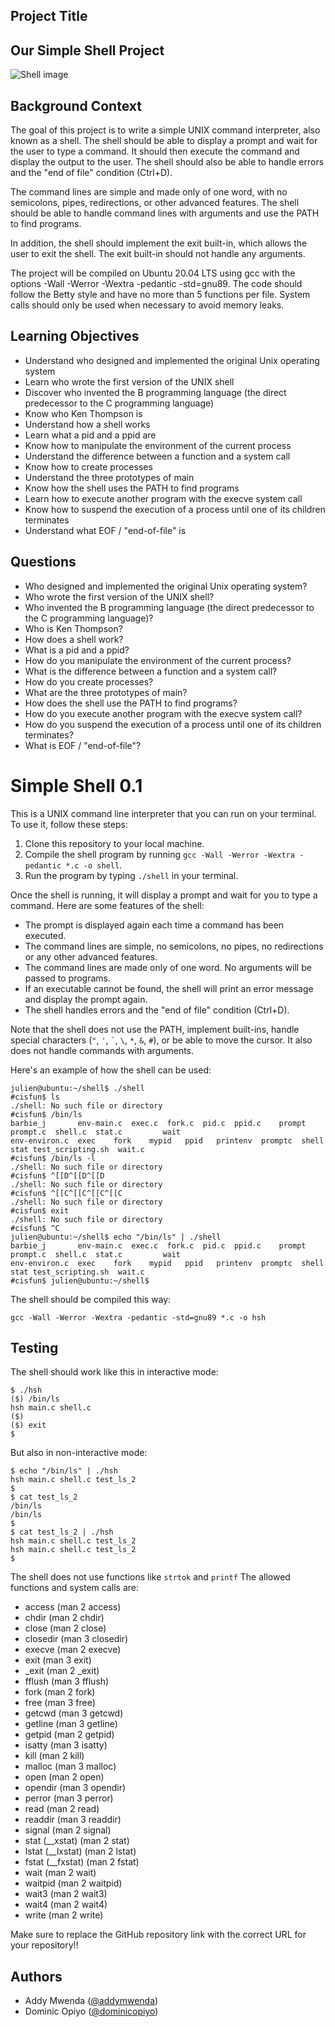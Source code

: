 ## Project Title

## Our Simple Shell Project

![Shell image](https://s3.amazonaws.com/intranet-projects-files/holbertonschool-low_level_programming/235/shell.jpeg)

## Background Context

The goal of this project is to write a simple UNIX command interpreter, also known as a shell. The shell should be able to display a prompt and wait for the user to type a command. It should then execute the command and display the output to the user. The shell should also be able to handle errors and the "end of file" condition (Ctrl+D). 

The command lines are simple and made only of one word, with no semicolons, pipes, redirections, or other advanced features. The shell should be able to handle command lines with arguments and use the PATH to find programs. 

In addition, the shell should implement the exit built-in, which allows the user to exit the shell. The exit built-in should not handle any arguments. 

The project will be compiled on Ubuntu 20.04 LTS using gcc with the options -Wall -Werror -Wextra -pedantic -std=gnu89. The code should follow the Betty style and have no more than 5 functions per file. System calls should only be used when necessary to avoid memory leaks.

## Learning Objectives

- Understand who designed and implemented the original Unix operating system
- Learn who wrote the first version of the UNIX shell
- Discover who invented the B programming language (the direct predecessor to the C programming language)
- Know who Ken Thompson is
- Understand how a shell works
- Learn what a pid and a ppid are
- Know how to manipulate the environment of the current process
- Understand the difference between a function and a system call
- Know how to create processes
- Understand the three prototypes of main
- Know how the shell uses the PATH to find programs
- Learn how to execute another program with the execve system call
- Know how to suspend the execution of a process until one of its children terminates
- Understand what EOF / "end-of-file" is

## Questions

- Who designed and implemented the original Unix operating system?
- Who wrote the first version of the UNIX shell?
- Who invented the B programming language (the direct predecessor to the C programming language)?
- Who is Ken Thompson?
- How does a shell work?
- What is a pid and a ppid?
- How do you manipulate the environment of the current process?
- What is the difference between a function and a system call?
- How do you create processes?
- What are the three prototypes of main?
- How does the shell use the PATH to find programs?
- How do you execute another program with the execve system call?
- How do you suspend the execution of a process until one of its children terminates?
- What is EOF / "end-of-file"?

# Simple Shell 0.1

This is a UNIX command line interpreter that you can run on your terminal. To use it, follow these steps:

1. Clone this repository to your local machine.
2. Compile the shell program by running `gcc -Wall -Werror -Wextra -pedantic *.c -o shell`.
3. Run the program by typing `./shell` in your terminal.

Once the shell is running, it will display a prompt and wait for you to type a command. Here are some features of the shell:

- The prompt is displayed again each time a command has been executed.
- The command lines are simple, no semicolons, no pipes, no redirections or any other advanced features.
- The command lines are made only of one word. No arguments will be passed to programs.
- If an executable cannot be found, the shell will print an error message and display the prompt again.
- The shell handles errors and the "end of file" condition (Ctrl+D).

Note that the shell does not use the PATH, implement built-ins, handle special characters (`"`, `'`, `` ` ``, `\`, `*`, `&`, `#`), or be able to move the cursor. It also does not handle commands with arguments.

Here's an example of how the shell can be used:


```
julien@ubuntu:~/shell$ ./shell 
#cisfun$ ls
./shell: No such file or directory
#cisfun$ /bin/ls
barbie_j       env-main.c  exec.c  fork.c  pid.c  ppid.c    prompt   prompt.c  shell.c  stat.c         wait
env-environ.c  exec    fork    mypid   ppid   printenv  promptc  shell     stat test_scripting.sh  wait.c
#cisfun$ /bin/ls -l
./shell: No such file or directory
#cisfun$ ^[[D^[[D^[[D
./shell: No such file or directory
#cisfun$ ^[[C^[[C^[[C^[[C
./shell: No such file or directory
#cisfun$ exit
./shell: No such file or directory
#cisfun$ ^C
julien@ubuntu:~/shell$ echo "/bin/ls" | ./shell
barbie_j       env-main.c  exec.c  fork.c  pid.c  ppid.c    prompt   prompt.c  shell.c  stat.c         wait
env-environ.c  exec    fork    mypid   ppid   printenv  promptc  shell     stat test_scripting.sh  wait.c
#cisfun$ julien@ubuntu:~/shell$

```
The shell should be compiled this way:

```
gcc -Wall -Werror -Wextra -pedantic -std=gnu89 *.c -o hsh
```

## Testing
The shell should work like this in interactive mode:
```
$ ./hsh
($) /bin/ls
hsh main.c shell.c
($)
($) exit
$
```
But also in non-interactive mode:
```
$ echo "/bin/ls" | ./hsh
hsh main.c shell.c test_ls_2
$
$ cat test_ls_2
/bin/ls
/bin/ls
$
$ cat test_ls_2 | ./hsh
hsh main.c shell.c test_ls_2
hsh main.c shell.c test_ls_2
$
```
The shell does not use functions like ```strtok``` and ```printf```
The allowed functions and system calls are:
- access (man 2 access)
- chdir (man 2 chdir)
- close (man 2 close)
- closedir (man 3 closedir)
- execve (man 2 execve)
- exit (man 3 exit)
- _exit (man 2 _exit)
- fflush (man 3 fflush)
- fork (man 2 fork)
- free (man 3 free)
- getcwd (man 3 getcwd)
- getline (man 3 getline)
- getpid (man 2 getpid)
- isatty (man 3 isatty)
- kill (man 2 kill)
- malloc (man 3 malloc)
- open (man 2 open)
- opendir (man 3 opendir)
- perror (man 3 perror)
- read (man 2 read)
- readdir (man 3 readdir)
- signal (man 2 signal)
- stat (__xstat) (man 2 stat)
- lstat (__lxstat) (man 2 lstat)
- fstat (__fxstat) (man 2 fstat)
- wait (man 2 wait)
- waitpid (man 2 waitpid)
- wait3 (man 2 wait3)
- wait4 (man 2 wait4)
- write (man 2 write)

Make sure to replace the GitHub repository link with the correct URL for your repository!!

## Authors

- Addy Mwenda ([@addymwenda](https://github.com/addymwenda12))
- Dominic Opiyo ([@dominicopiyo](https://github.Dominic-Opiyo))
